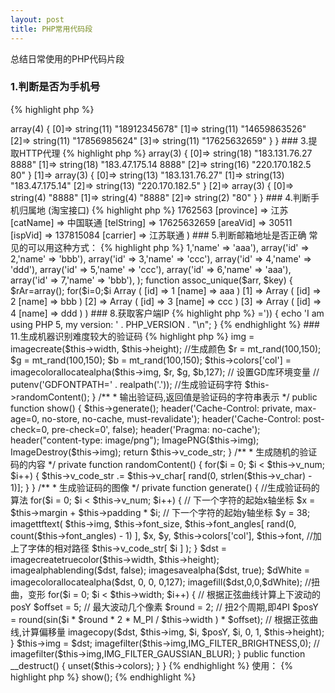 ```yaml
---
layout: post
title: PHP常用代码段
---
```


总结日常使用的PHP代码片段

### 1.判断是否为手机号

{% highlight php %}
<?php
function check_phone($phone){
    if(preg_match("/^1\d{10}$/",$phone)){
        return true;  //是手机号
    }
    return false;  //不是手机号
}

var_dump(check_phone('15350781443'));

{% endhighlight %}

输出：

	bool(true)

说明：

“^1”表示以1开头

“\d”表示匹配一个数字字符。等价于 [0-9]。 

“{10}”表示匹配10次

“$”	匹配输入字符串的结束位置

第二个数字通常是34578这几个数字,那就可以更精确的去匹配：/^1[34578]\d{9}$/

### 1.1.判断是否是电话或手机号

{% highlight php %}
<?php
function check_phone_mobile($phone)
{
    if (preg_match("/^[0-9+][0-9]*-?[0-9]*[0-9]$/", $phone) && strlen($phone) < 16) {
        return true;  //是电话或手机号
    }
    return false;  //不是电话或手机号
}
var_dump(check_phone_mobile('0512-65896234'));
var_dump(check_phone_mobile('+8614526325986'));
var_dump(check_phone_mobile('x8614526325986'));

{% endhighlight %}

输出：

	bool(true)
	bool(true)
	bool(false)

说明：

支持区号和+国际电话，字符长度16根据需要修改。

### 2.提取手机号

{% highlight php %}
<?php
function get_phone($str){
    if (preg_match_all("/1[34578]\d{9}/", $str, $phone)) {
        return $phone;
    }
    return false;
}

$str = '马路的手机是189123456786号码,小萌马的手机号是14659863526号码,hack member：17856985624,17625632659';

var_dump(get_phone($str));

{% endhighlight %}

输出：

	array(1) {
	  [0]=>
	  array(4) {
	    [0]=>
	    string(11) "18912345678"
	    [1]=>
	    string(11) "14659863526"
	    [2]=>
	    string(11) "17856985624"
	    [3]=>
	    string(11) "17625632659"
	  }
	}

### 3.提取HTTP代理

{% highlight php %}

<?php
function get_http_proxy($str){
    if (preg_match_all("/(\d+\.\d+\.\d+\.\d+)+[^0-9]+(\d+)/",$str,$proxy)) {
        return $proxy;
    }
    return false;
}

$str = '183.131.76.27	8888	浙江温州	高匿	HTTP	193天	不到1分钟
Cn	183.47.175.14	8888	广东广州	高匿	HTTP	18小时	不到1分钟
Cn	220.170.182.5	80	湖南株洲	高匿	HTTP	4天	不到1分钟';

var_dump(get_http_proxy($str));

{% endhighlight %}

输出：

	array(3) {
	  [0]=>
	  array(3) {
	    [0]=>
	    string(18) "183.131.76.27	8888"
	    [1]=>
	    string(18) "183.47.175.14	8888"
	    [2]=>
	    string(16) "220.170.182.5	80"
	  }
	  [1]=>
	  array(3) {
	    [0]=>
	    string(13) "183.131.76.27"
	    [1]=>
	    string(13) "183.47.175.14"
	    [2]=>
	    string(13) "220.170.182.5"
	  }
	  [2]=>
	  array(3) {
	    [0]=>
	    string(4) "8888"
	    [1]=>
	    string(4) "8888"
	    [2]=>
	    string(2) "80"
	  }
	}

### 4.判断手机归属地 (淘宝接口)

{% highlight php %}

<?php
function get_phone_address($phone){
    $str = file_get_contents('https://tcc.taobao.com/cc/json/mobile_tel_segment.htm?tel='.$phone);
    $str = iconv('GBK', 'UTF-8', $str);  //淘宝页面是GBK编码转UTF-8方便处理
    if(preg_match_all("/(\w+):'([^']+)/", $str, $m)) {
        return array_combine($m[1], $m[2]);
    }
    return false;  //没有匹配到
}

print_r(get_phone_address('17625632659'));

{% endhighlight %}

输出：

	Array
	(
	    [mts] => 1762563
	    [province] => 江苏
	    [catName] => 中国联通
	    [telString] => 17625632659
	    [areaVid] => 30511
	    [ispVid] => 137815084
	    [carrier] => 江苏联通
	)

### 5.判断邮箱地址是否正确

常见的可以用这种方式：

{% highlight php %}
<?php
function check_email($email){
    if (filter_var($email, FILTER_VALIDATE_EMAIL)){
        return true;
    }else{
        return false;
    }
}

$email="xman@malu.me";
var_dump(check_email($email));
{% endhighlight %}

输出：

	bool(true)

但这种方式并不严格，比如“xman%@malu.me”加上%特殊字符也能通过，所以我们以正则来精确匹配：

{% highlight php %}
<?php
function check_email($email){
    if (preg_match('/^[_a-z0-9-]+(\.[_a-z0-9-]+)*@[a-z0-9-]+(\.[a-z0-9-]+)*(\.[a-z]{2,4})$/',$email)){
        return true;
    }else{
        return false;
    }
}

$email="xman%@malu.com";
var_dump(check_email($email));
{% endhighlight %}

输出：

	bool(false)

### 6.判断是否是URL

{% highlight php %}
<?php
function check_url($URL){
    if (filter_var($URL, FILTER_VALIDATE_URL)) {
        return true;
    } else {
        return false;
    }
}

$URL = 'http://malu.me';
var_dump(check_url($URL));
{% endhighlight %}

输出：

	bool(true)

以上用系统过滤器来检查，更多过滤参数参考官方文档：[http://php.net/manual/en/filter.constants.php](http://php.net/manual/en/filter.constants.php)

### 7.二维数组去重

一维数组可以用系统函数array_unique()，二维数组如下：

{% highlight php %}
<?php
$arr = array(
    array('id' => 1,'name' => 'aaa'),
    array('id' => 2,'name' => 'bbb'),
    array('id' => 3,'name' => 'ccc'),
    array('id' => 4,'name' => 'ddd'),
    array('id' => 5,'name' => 'ccc'),
    array('id' => 6,'name' => 'aaa'),
    array('id' => 7,'name' => 'bbb'),
);
function assoc_unique($arr, $key)
{
    $rAr=array();
    for($i=0;$i<count($arr);$i++)
    {
        if(!isset($rAr[$arr[$i][$key]]))
        {
            $rAr[$arr[$i][$key]]=$arr[$i];
        }
    }
    return array_values($rAr);
}
$arr = assoc_unique($arr,'name');
print_r($arr);
{% endhighlight %}

输出：

	Array
	(
	    [0] => Array
	        (
	            [id] => 1
	            [name] => aaa
	        )
	    [1] => Array
	        (
	            [id] => 2
	            [name] => bbb
	        )
	    [2] => Array
	        (
	            [id] => 3
	            [name] => ccc
	        )
	    [3] => Array
	        (
	            [id] => 4
	            [name] => ddd
	        )
	)


### 8.获取客户端IP

{% highlight php %}
<?php
function get_client_ip($type = 0)
{
	$type = $type ? 1 : 0;
	static $ip = NULL;
	if ($ip !== NULL) return $ip[$type];
	if (isset($_SERVER['HTTP_X_REAL_IP'])) {//nginx 代理模式下，获取客户端真实IP
		$ip = $_SERVER['HTTP_X_REAL_IP'];
	} elseif (isset($_SERVER['HTTP_CLIENT_IP'])) {//客户端的ip
		$ip = $_SERVER['HTTP_CLIENT_IP'];
	} elseif (isset($_SERVER['HTTP_X_FORWARDED_FOR'])) {//浏览当前页面的用户计算机的网关
		$arr = explode(',', $_SERVER['HTTP_X_FORWARDED_FOR']);
		$pos = array_search('unknown', $arr);
		if (false !== $pos) unset($arr[$pos]);
		$ip = trim($arr[0]);
	} elseif (isset($_SERVER['REMOTE_ADDR'])) {
		$ip = $_SERVER['REMOTE_ADDR'];//浏览当前页面的用户计算机的ip地址
	} else {
		$ip = $_SERVER['REMOTE_ADDR'];
	}
	// IP地址合法验证
	$long = sprintf("%u", ip2long($ip));
	$ip = $long ? array($ip, $long) : array('0.0.0.0', 0);
	return $ip[$type];
}

echo get_client_ip();
echo "\n";
echo get_client_ip(1);
{% endhighlight %}

输出：

	192.168.0.105
	3232235625

其中$type为1时输出IP整形

### 9.获取HTTPS状态

{% highlight php %}
<?php
function is_HTTPS(){
	if(isset($_SERVER['HTTPS']) && $_SERVER['HTTPS'] === 1){  //Apache
		return true;
	}elseif(isset($_SERVER['HTTPS']) && $_SERVER['HTTPS'] === 'on'){ //IIS
		return true;
	}elseif(isset($_SERVER['HTTP_X_FORWARDED_PROTO']) && $_SERVER['HTTP_X_FORWARDED_PROTO'] == 'https'){  //nginx proxy
		return true;
	}elseif(isset($_SERVER['SERVER_PORT']) && $_SERVER['SERVER_PORT'] == 443){ //其他
		return true;
	}
	return false;
}

var_dump(is_HTTPS());
{% endhighlight %}

输出：

	bool(true)

返回true为HTTPS，false为HTTP

### 10.判断php版本是否高于某个版本

首先可以通过以下2种方法获取版本号：

	phpversion();
	PHP_VERSION;

使用version_compare函数判断：

{% highlight php %}
<?php
if (version_compare(PHP_VERSION, '5.0.0', '>=')) {
    echo 'I am using PHP 5, my version: ' . PHP_VERSION . "\n";
}

{% endhighlight %}


### 11.生成机器识别难度较大的验证码

{% highlight php %}
<?php
/*
 * 机器识别难度较大的验证码
 */
class VerifyCode
{
    
    //声明图像大小
    private $width = 100;
    private $height = 46;
    
    //验证码字符有限集
    private $v_char = '1234567890';
    private $v_code_str = '';
    
    //验证码数量
    private $v_num = 4;
    
    // 第i个文字x轴起始位置计算公式： x轴起始坐标 = margin + padding * i
    //文字内外边距
    private $padding = 18;
    private $margin = 6;
    
    //字体大小
    private $font_size = 30;
    
    //字体逆时针旋转的角度
    private $font_angles = array(-5, 5);
    
    //字体名称
    private $font = 'segoesc.ttf';
    
    //图像容器
    private $img;
    
    //颜色容器
    private $colors = array();
    
    
    /**
     * 生成图片验证码主逻辑
     */    
    public function __construct()
    {
        //生成一幅图像
        $this->img = imagecreate($this->width, $this->height);
        
        //生成颜色
        $r = mt_rand(100,150);
        $g = mt_rand(100,150);
        $b = mt_rand(100,150);

        $this->colors['col'] = imagecolorallocatealpha($this->img, $r,  $g,  $b,127);

        // 设置GD库环境变量 
        // putenv('GDFONTPATH=' . realpath('.'));
        
        //生成验证码字符
        $this->randomContent();
    }
    
    /**
     * 输出验证码,返回值是验证码的字符串表示
     */
    public function show()
    {
        $this->generate();
        
        header('Cache-Control: private, max-age=0, no-store, no-cache, must-revalidate');
        header('Cache-Control: post-check=0, pre-check=0', false);
        header('Pragma: no-cache');
        header("content-type: image/png");
        
        ImagePNG($this->img);
        ImageDestroy($this->img);
        
        return $this->v_code_str;
    }
     
    /**
     * 生成随机的验证码的内容
     */
    private function randomContent()
    {
        for($i = 0; $i < $this->v_num; $i++)
        {
            $this->v_code_str .= $this->v_char[ rand(0, strlen($this->v_char) - 1)];
        }
    }
    
    /**
     * 生成验证码的图像
     */
    private function generate()
    {    
        //生成验证码的算法
        for($i = 0; $i < $this->v_num; $i++)
        {
            // 下一个字符的起始x轴坐标
            $x = $this->margin + $this->padding * $i;    
            // 下一个字符的起始y轴坐标
            $y = 38;                     
            
            imagettftext(
                $this->img, 
                $this->font_size, 
                $this->font_angles[ rand(0, count($this->font_angles) - 1) ], 
                $x, $y, 
                $this->colors['col'], 
                $this->font,    //加上了字体的相对路径
                $this->v_code_str[ $i ]
            );
        }
        
        $dst = imagecreatetruecolor($this->width, $this->height);
        imagealphablending($dst, false);
        imagesavealpha($dst, true);
        $dWhite = imagecolorallocatealpha($dst, 0, 0, 0,127);
        imagefill($dst,0,0,$dWhite);
        
        //扭曲，变形
        for($i = 0; $i < $this->width; $i++) 
        {  
            // 根据正弦曲线计算上下波动的posY  
             
            $offset = 5; // 最大波动几个像素  
            $round = 2; // 扭2个周期,即4PI  
            $posY = round(sin($i * $round * 2 * M_PI / $this->width ) * $offset); // 根据正弦曲线,计算偏移量  
  
            imagecopy($dst, $this->img, $i, $posY, $i, 0, 1, $this->height);  
        } 
        
        $this->img = $dst;

        imagefilter($this->img,IMG_FILTER_BRIGHTNESS,0);
        // imagefilter($this->img,IMG_FILTER_GAUSSIAN_BLUR);

    }
    
    public function __destruct()
    {
        unset($this->colors);
    }
}
{% endhighlight %}

使用：

{% highlight php %}
<?php
include_once('VerifyCode.class.php');
$vc = new VerifyCode();
$vc->show();
{% endhighlight %}